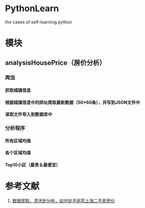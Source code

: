 PythonLearn
===========

the cases of self-learning python

# 模块
## analysisHousePrice（房价分析）
### 爬虫
#### 抓取城镇信息
#### 根据城镇信息中的网址爬取最新数据（50*60条），并写到JSON文件中
#### 读取文件导入到数据库中
### 分析程序
#### 所有区域均值
#### 各个区域均值
#### Top10小区（最贵＆最便宜）

# 参考文献
1. [数据爬取、清洗到分析，如何徒手研究上海二手房房价](http://mp.weixin.qq.com/s?__biz=MzA3MDg0MjgxNQ==&mid=2652390059&idx=1&sn=8604789aed1dbfa002a912166834b54b&scene=0#wechat_redirect)